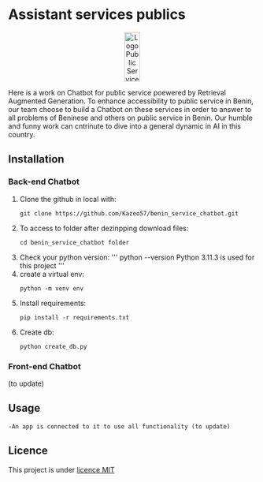 # Assistant services publics

<div align="center">
  <img src="https://archive.apdp.bj/wp-content/uploads/2020/06/banorservicepub-scaled.jpg" alt="Logo Public Service" width="25%" height="100">
</div>


<!--├──
├──
├──-->
Here is  a work on Chatbot for public service poewered by Retrieval Augmented Generation.
To enhance accessibility to public service in Benin, our team choose to build a Chatbot on these services in order to answer to all problems of Beninese and others on public service in Benin. Our humble and funny work can cntrinute to dive into a general dynamic in AI in this country.

## Installation

### Back-end Chatbot
1. Clone the github in local with:
   ```
   git clone https://github.com/Kazeo57/benin_service_chatbot.git
   ```
2. To access  to folder after dezinpping download files:
   ```
   cd benin_service_chatbot folder 
   ```
3. Check your python version:
   '''
   python --version
   Python 3.11.3 is used for this project 
   '''
4. create a virtual env:
   ```
   python -m venv env
   ```
5. Install requirements:
   ``` 
   pip install -r requirements.txt
   ```
6. Create db:
   ``` 
   python create_db.py
   ```

### Front-end Chatbot
   (to update)

   
## Usage
   
   ```
   -An app is connected to it to use all functionality (to update)
   ```


## Licence
This project is under  [licence MIT](LICENSE)






